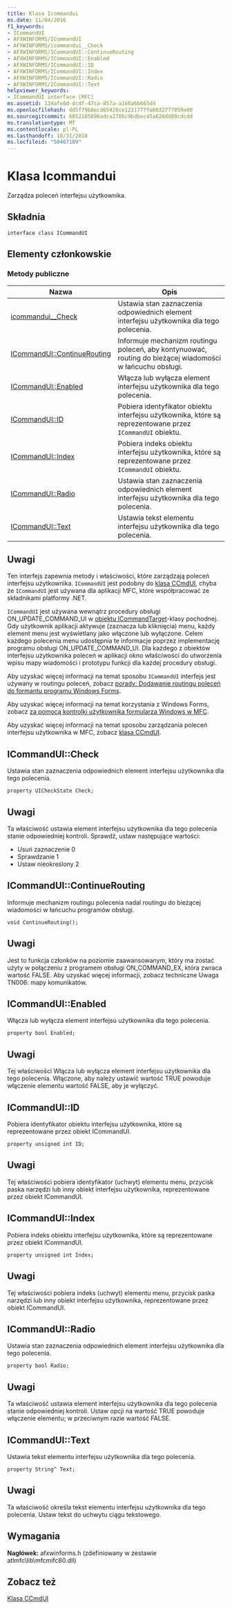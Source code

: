```yaml
---
title: Klasa Icommandui
ms.date: 11/04/2016
f1_keywords:
- ICommandUI
- AFXWINFORMS/ICommandUI
- AFXWINFORMS/icommandui__Check
- AFXWINFORMS/ICommandUI::ContinueRouting
- AFXWINFORMS/ICommandUI::Enabled
- AFXWINFORMS/ICommandUI::ID
- AFXWINFORMS/ICommandUI::Index
- AFXWINFORMS/ICommandUI::Radio
- AFXWINFORMS/ICommandUI::Text
helpviewer_keywords:
- ICommandUI interface [MFC]
ms.assetid: 134afe8d-dcdf-47ca-857a-a166a6b665dd
ms.openlocfilehash: dd5f79b8ecd65428ce1231777fa6632777859a00
ms.sourcegitcommit: 6052185696adca270bc9bdbec45a626dd89cdcdd
ms.translationtype: MT
ms.contentlocale: pl-PL
ms.lasthandoff: 10/31/2018
ms.locfileid: "50467109"
---
```

# <a name="icommandui-interface"></a>Klasa Icommandui

Zarządza poleceń interfejsu użytkownika.

## <a name="syntax"></a>Składnia

```
interface class ICommandUI
```

## <a name="members"></a>Elementy członkowskie

### <a name="public-methods"></a>Metody publiczne

|Nazwa|Opis|
|----------|-----------------|
|[icommandui__Check](#check)|Ustawia stan zaznaczenia odpowiednich element interfejsu użytkownika dla tego polecenia.|
|[ICommandUI::ContinueRouting](#continuerouting)|Informuje mechanizm routingu poleceń, aby kontynuować, routing do bieżącej wiadomości w łańcuchu obsługi.|
|[ICommandUI::Enabled](#enabled)|Włącza lub wyłącza element interfejsu użytkownika dla tego polecenia.|
|[ICommandUI::ID](#id)|Pobiera identyfikator obiektu interfejsu użytkownika, które są reprezentowane przez `ICommandUI` obiektu.|
|[ICommandUI::Index](#index)|Pobiera indeks obiektu interfejsu użytkownika, które są reprezentowane przez `ICommandUI` obiektu.|
|[ICommandUI::Radio](#radio)|Ustawia stan zaznaczenia odpowiednich element interfejsu użytkownika dla tego polecenia.|
|[ICommandUI::Text](#text)|Ustawia tekst elementu interfejsu użytkownika dla tego polecenia.|

## <a name="remarks"></a>Uwagi

Ten interfejs zapewnia metody i właściwości, które zarządzają poleceń interfejsu użytkownika. `ICommandUI` jest podobny do [klasa CCmdUI](../../mfc/reference/ccmdui-class.md), chyba że `ICommandUI` jest używana dla aplikacji MFC, które współpracować ze składnikami platformy .NET.

`ICommandUI` jest używana wewnątrz procedury obsługi ON_UPDATE_COMMAND_UI w [obiektu ICommandTarget](../../mfc/reference/icommandtarget-interface.md)-klasy pochodnej. Gdy użytkownik aplikacji aktywuje (zaznacza lub kliknięcia) menu, każdy element menu jest wyświetlany jako włączone lub wyłączone. Celem każdego polecenia menu udostępnia te informacje poprzez implementację programu obsługi ON_UPDATE_COMMAND_UI. Dla każdego z obiektów interfejsu użytkownika poleceń w aplikacji okno właściwości do utworzenia wpisu mapy wiadomości i prototypu funkcji dla każdej procedury obsługi.

Aby uzyskać więcej informacji na temat sposobu `ICommandUI` interfejs jest używany w routingu poleceń, zobacz [porady: Dodawanie routingu poleceń do formantu programu Windows Forms](../../dotnet/how-to-add-command-routing-to-the-windows-forms-control.md).

Aby uzyskać więcej informacji na temat korzystania z Windows Forms, zobacz [za pomocą kontrolki użytkownika formularza Windows w MFC](../../dotnet/using-a-windows-form-user-control-in-mfc.md).

Aby uzyskać więcej informacji na temat sposobu zarządzania poleceń interfejsu użytkownika w MFC, zobacz [klasa CCmdUI](../../mfc/reference/ccmdui-class.md).

## <a name="check"></a> ICommandUI::Check

Ustawia stan zaznaczenia odpowiednich element interfejsu użytkownika dla tego polecenia.
```
property UICheckState Check;
```

## <a name="remarks"></a>Uwagi

Ta właściwość ustawia element interfejsu użytkownika dla tego polecenia stanie odpowiedniej kontroli. Sprawdź, ustaw następujące wartości:
- Usuń zaznaczenie 0
- Sprawdzanie 1
- Ustaw nieokreślony 2

## <a name="continuerouting"></a> ICommandUI::ContinueRouting

Informuje mechanizm routingu polecenia nadal routingu do bieżącej wiadomości w łańcuchu programów obsługi.
```
void ContinueRouting();
```

## <a name="remarks"></a>Uwagi

Jest to funkcja członków na poziomie zaawansowanym, który ma zostać użyty w połączeniu z programem obsługi ON_COMMAND_EX, która zwraca wartość FALSE. Aby uzyskać więcej informacji, zobacz techniczne Uwaga TN006: mapy komunikatów.

## <a name="enabled"></a> ICommandUI::Enabled

Włącza lub wyłącza element interfejsu użytkownika dla tego polecenia.
```
property bool Enabled;
```

## <a name="remarks"></a>Uwagi

Tej właściwości Włącza lub wyłącza element interfejsu użytkownika dla tego polecenia. Włączone, aby należy ustawić wartość TRUE powoduje włączenie elementu wartość FALSE, aby je wyłączyć.

## <a name="id"></a> ICommandUI::ID

Pobiera identyfikator obiektu interfejsu użytkownika, które są reprezentowane przez obiekt ICommandUI.
```
property unsigned int ID;
```

## <a name="remarks"></a>Uwagi

Tej właściwości pobiera identyfikator (uchwyt) elementu menu, przycisk paska narzędzi lub inny obiekt interfejsu użytkownika, reprezentowane przez obiekt ICommandUI.

## <a name="index"></a> ICommandUI::Index

Pobiera indeks obiektu interfejsu użytkownika, które są reprezentowane przez obiekt ICommandUI.
```
property unsigned int Index;
```

## <a name="remarks"></a>Uwagi

Tej właściwości pobiera indeks (uchwyt) elementu menu, przycisk paska narzędzi lub inny obiekt interfejsu użytkownika, reprezentowane przez obiekt ICommandUI.

## <a name="radio"></a> ICommandUI::Radio

Ustawia stan zaznaczenia odpowiednich element interfejsu użytkownika dla tego polecenia.
```
property bool Radio;
```

## <a name="remarks"></a>Uwagi

Ta właściwość ustawia element interfejsu użytkownika dla tego polecenia stanie odpowiedniej kontroli. Ustaw opcji na wartość TRUE powoduje włączenie elementu; w przeciwnym razie wartość FALSE.

## <a name="text"></a> ICommandUI::Text

Ustawia tekst elementu interfejsu użytkownika dla tego polecenia.
```
property String^ Text;
```

## <a name="remarks"></a>Uwagi

Ta właściwość określa tekst elementu interfejsu użytkownika dla tego polecenia. Ustaw tekst do uchwytu ciągu tekstowego.

## <a name="requirements"></a>Wymagania

**Nagłówek:** afxwinforms.h (zdefiniowany w zestawie atlmfc\lib\mfcmifc80.dll)

## <a name="see-also"></a>Zobacz też

[Klasa CCmdUI](../../mfc/reference/ccmdui-class.md)
